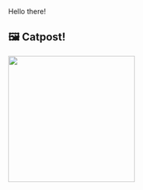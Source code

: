 Hello there!



## 🖼️ Catpost!

<sub>
    <img src="https://cdn2.thecatapi.com/images/a3q.jpg" height="256">
</sub>

